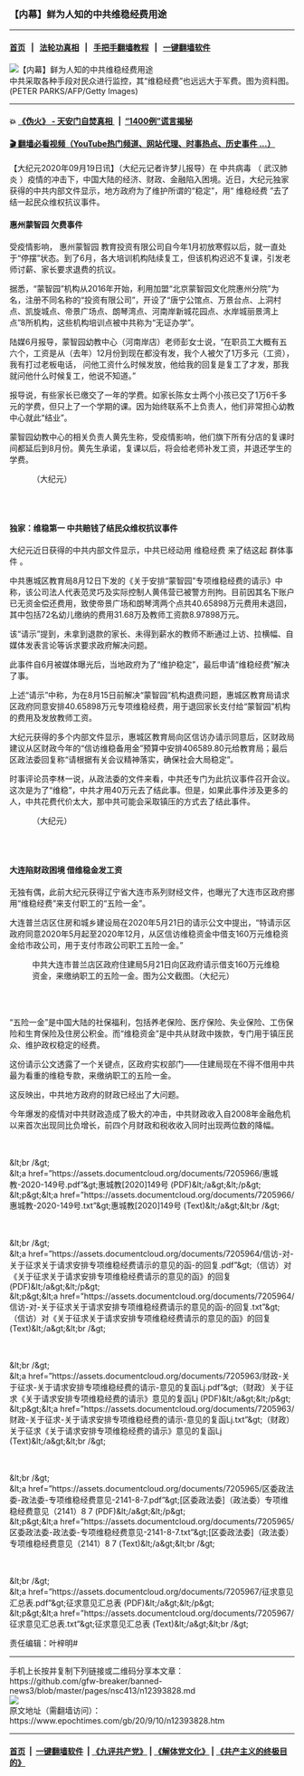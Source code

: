 ### 【内幕】鲜为人知的中共维稳经费用途
------------------------

#### [首页](https://github.com/gfw-breaker/banned-news3/blob/master/README.md) &nbsp;&nbsp;|&nbsp;&nbsp; [法轮功真相](https://github.com/begood0513/basic/blob/master/README.md)  &nbsp;&nbsp;|&nbsp;&nbsp; [手把手翻墙教程](https://github.com/gfw-breaker/guides/wiki)  &nbsp;&nbsp;|&nbsp;&nbsp; [一键翻墙软件](https://github.com/gfw-breaker/nogfw/blob/master/README.md)  



<div><img alt="【内幕】鲜为人知的中共维稳经费用途" class="attachment-djy_600_400 size-djy_600_400 wp-post-image" src="https://i.epochtimes.com/assets/uploads/2020/09/Photo-credit-should-read-PETER-PARKSAFPGetty-Images-600x400.jpg"/>
<div class="caption">
 中共采取各种手段对民众进行监控，其“维稳经费”也远远大于军费。图为资料图。(PETER PARKS/AFP/Getty Images)
</div></div><hr/>

#### 💥 [《伪火》 - 天安门自焚真相 ](http://158.247.195.190:10000/videos/blog/weihuo.html)&nbsp; |&nbsp; [“1400例”谎言揭秘  ](http://158.247.195.190:10000/videos/blog/jiexi1400.html)

#### [ 🎬  翻墙必看视频（YouTube热门频道、网站代理、时事热点、历史事件 ...）](https://github.com/gfw-breaker/links/blob/master/banned.md)

<div><p>
 【大纪元2020年09月19日讯】（大纪元记者许梦儿报导）在
 <ok href="https://www.epochtimes.com/gb/tag/%E4%B8%AD%E5%85%B1%E7%97%85%E6%AF%92.html">
  中共病毒
 </ok>
 （
 <ok href="https://www.epochtimes.com/gb/tag/%E6%AD%A6%E6%B1%89%E8%82%BA%E7%82%8E.html">
  武汉肺炎
 </ok>
 ）疫情的冲击下，中国大陆的经济、财政、金融陷入困境。近日，大纪元独家获得的中共内部文件显示，地方政府为了维护所谓的“稳定”，用“
 <ok href="https://www.epochtimes.com/gb/tag/%E7%BB%B4%E7%A8%B3%E7%BB%8F%E8%B4%B9.html">
  维稳经费
 </ok>
 ”去了结一起民众维权抗议事件。
</p>
<h4>
 <ok href="https://www.epochtimes.com/gb/tag/%E6%83%A0%E5%B7%9E%E8%92%99%E6%99%BA%E5%9B%AD.html">
  惠州蒙智园
 </ok>
 欠费事件
</h4>
<p>
 受疫情影响，
 <ok href="https://www.epochtimes.com/gb/tag/%E6%83%A0%E5%B7%9E%E8%92%99%E6%99%BA%E5%9B%AD.html">
  惠州蒙智园
 </ok>
 教育投资有限公司自今年1月初放寒假以后，就一直处于“停摆”状态。到了6月，各大培训机构陆续复工，但该机构迟迟不复课，引发老师讨薪、家长要求退费的抗议。
</p>
<p>
 据悉，“蒙智园”机构从2016年开始，利用加盟“北京蒙智园文化院惠州分院”为名，注册不同名称的“投资有限公司”，开设了“唐宁公馆点、万景台点、上洞村点、凯旋城点、帝景广场点、朗琴湾点、河南岸新城花园点、水岸城丽景湾上点”8所机构，这些机构培训点被中共称为“无证办学”。
</p>
<p>
 陆媒6月报导，蒙智园幼教中心（河南岸店）老师彭女士说，“在职员工大概有五六个，工资是从（去年）12月份到现在都没有发，我个人被欠了1万多元（工资），我有打过老板电话， 问他工资什么时候发放，他给我的回复是复工了才发，那我就问他什么时候复工，他说不知道。”
</p>
<p>
 报导说，有些家长已缴交了一年的学费。如家长陈女士两个小孩已交了1万6千多元的学费，但只上了一个学期的课。因为始终联系不上负责人，他们非常担心幼教中心就此“结业”。
</p>
<p>
 蒙智园幼教中心的相关负责人黄先生称，受疫情影响，他们旗下所有分店的复课时间都延后到8月份。黄先生承诺，复课以后，将会给老师补发工资，并退还学生的学费。
</p>
<figure class="wp-caption aligncenter" id="attachment_12395773" style="width: 450px">
 <ok href="https://i.epochtimes.com/assets/uploads/2020/09/9899992020-09-11-102642.jpg">
  <img alt="" class="size-medium wp-image-12395773" src="https://i.epochtimes.com/assets/uploads/2020/09/9899992020-09-11-102642-450x213.jpg"/>
 </ok>
 <br/><figcaption class="wp-caption-text">
  （大纪元）
 </figcaption><br/>
</figure><br/>
<h4>
 独家：维稳第一 中共赔钱了结民众维权抗议事件
</h4>
<p>
 大纪元近日获得的中共内部文件显示，中共已经动用
 <ok href="https://www.epochtimes.com/gb/tag/%E7%BB%B4%E7%A8%B3%E7%BB%8F%E8%B4%B9.html">
  维稳经费
 </ok>
 来了结这起
 <ok href="https://www.epochtimes.com/gb/tag/%E7%BE%A4%E4%BD%93%E4%BA%8B%E4%BB%B6.html">
  群体事件
 </ok>
 。
</p>
<p>
 中共惠城区教育局8月12日下发的《关于安排“蒙智园”专项维稳经费的请示》中称，该公司法人代表范灵巧及实际控制人黄伟营已被警方刑拘。目前因其名下账户已无资金偿还费用，致使帝景广场和朗琴湾两个点共40.65898万元费用未退回，其中包括72名幼儿缴纳的费用31.68万及教师工资款8.97898万元。
</p>
<p>
 该“请示”提到，未拿到退款的家长、未得到薪水的教师不断通过上访、拉横幅、自媒体发表言论等诉求要求政府解决问题。
</p>
<p>
 此事件自6月被媒体曝光后，当地政府为了“维护稳定”，最后申请“维稳经费”解决了事。
</p>
<p>
 上述“请示”中称，为在8月15日前解决“蒙智园”机构退费问题，惠城区教育局请求区政府同意安排40.65898万元专项维稳经费，用于退回家长支付给“蒙智园”机构的费用及发放教师工资。
</p>
<p>
 大纪元获得的多个内部文件显示，惠城区教育局向区信访办请示同意后，区财政局建议从区财政今年的“信访维稳备用金”预算中安排406589.80元给教育局；最后区政法委回复称“请根据有关会议精神落实，确保社会大局稳定”。
</p>
<p>
 时事评论员李林一说，从政法委的文件来看，中共还专门为此抗议事件召开会议。这次是为了“维稳”，中共才用40万元去了结此事。但是，如果此事件涉及更多的人，中共花费代价太大，那中共可能会采取镇压的方式去了结此事件。
</p>
<figure class="wp-caption aligncenter" id="attachment_12395720" style="width: 450px">
 <ok href="https://i.epochtimes.com/assets/uploads/2020/09/879989020-09-11-101436.jpg">
  <img alt="" class="size-medium wp-image-12395720" src="https://i.epochtimes.com/assets/uploads/2020/09/879989020-09-11-101436-450x542.jpg"/>
 </ok>
 <br/><figcaption class="wp-caption-text">
  （大纪元）
 </figcaption><br/>
</figure><br/>
<h4>
 大连陷财政困境 借维稳金发工资
</h4>
<p>
 无独有偶，此前大纪元获得辽宁省大连市系列财经文件，也曝光了大连市区政府挪用“维稳经费”来支付职工的“五险一金”。
</p>
<p>
 大连普兰店区住房和城乡建设局在2020年5月21日的请示公文中提出，“特请示区政府同意2020年5月起至2020年12月，从区信访维稳资金中借支160万元维稳资金给市政公司，用于支付市政公司职工五险一金。”
</p>
<figure class="wp-caption aligncenter" id="attachment_12395701" style="width: 450px">
 <ok href="https://i.epochtimes.com/assets/uploads/2020/09/5-25-01-600x609.jpg">
  <img alt="" class="size-medium wp-image-12395701" src="https://i.epochtimes.com/assets/uploads/2020/09/5-25-01-600x609-450x457.jpg"/>
 </ok>
 <br/><figcaption class="wp-caption-text">
  中共大连市普兰店区政府住建局5月21日向区政府请示借支160万元维稳资金，来缴纳职工的五险一金。图为公文截图。（大纪元）
 </figcaption><br/>
</figure><br/>
<p>
 “五险一金”是中国大陆的社保福利，包括养老保险、医疗保险、失业保险、工伤保险和生育保险及住房公积金。而“维稳资金”是中共从财政中拨款，专门用于镇压民众、维护政权稳定的经费。
</p>
<p>
 这份请示公文透露了一个关键点，区政府实权部门——住建局现在不得不借用中共最为看重的维稳专款，来缴纳职工的五险一金。
</p>
<p>
 这反映出，中共地方政府的财政已经出了大问题。
</p>
<p>
 今年爆发的疫情对中共财政造成了极大的冲击，中共财政收入自2008年金融危机以来首次出现同比负增长，前四个月财政和税收收入同时出现两位数的降幅。
</p>
<div class="DC-embed DC-embed-document DV-container" id="DV-viewer-7205966-惠城教-2020-149号">
</div>
<p>
 <br/>
 <br/>
 <noscript>
  &amp;lt;br /&amp;gt;
  <br/>
  &amp;lt;a href=”https://assets.documentcloud.org/documents/7205966/惠城教-2020-149号.pdf”&amp;gt;惠城教[2020]149号 (PDF)&amp;lt;/a&amp;gt;&amp;lt;/p&amp;gt;
  <br/>
  &amp;lt;p&amp;gt;&amp;lt;a href=”https://assets.documentcloud.org/documents/7205966/惠城教-2020-149号.txt”&amp;gt;惠城教[2020]149号 (Text)&amp;lt;/a&amp;gt;&amp;lt;br /&amp;gt;
  <br/>
 </noscript>
</p>
<div class="DC-embed DC-embed-document DV-container" id="DV-viewer-7205964-信访-对-关于征求关于请求安排专项维稳经费请示的意见的函-的回复">
</div>
<p>
 <br/>
 <br/>
 <noscript>
  &amp;lt;br /&amp;gt;
  <br/>
  &amp;lt;a href=”https://assets.documentcloud.org/documents/7205964/信访-对-关于征求关于请求安排专项维稳经费请示的意见的函-的回复.pdf”&amp;gt;（信访）对《关于征求关于请求安排专项维稳经费请示的意见的函》的回复 (PDF)&amp;lt;/a&amp;gt;&amp;lt;/p&amp;gt;
  <br/>
  &amp;lt;p&amp;gt;&amp;lt;a href=”https://assets.documentcloud.org/documents/7205964/信访-对-关于征求关于请求安排专项维稳经费请示的意见的函-的回复.txt”&amp;gt;（信访）对《关于征求关于请求安排专项维稳经费请示的意见的函》的回复 (Text)&amp;lt;/a&amp;gt;&amp;lt;br /&amp;gt;
  <br/>
 </noscript>
</p>
<div class="DC-embed DC-embed-document DV-container" id="DV-viewer-7205963-财政-关于征求-关于请求安排专项维稳经费的请示-意见的复函Lj">
</div>
<p>
 <br/>
 <br/>
 <noscript>
  &amp;lt;br /&amp;gt;
  <br/>
  &amp;lt;a href=”https://assets.documentcloud.org/documents/7205963/财政-关于征求-关于请求安排专项维稳经费的请示-意见的复函Lj.pdf”&amp;gt;（财政）关于征求《关于请求安排专项维稳经费的请示》意见的复函Lj (PDF)&amp;lt;/a&amp;gt;&amp;lt;/p&amp;gt;
  <br/>
  &amp;lt;p&amp;gt;&amp;lt;a href=”https://assets.documentcloud.org/documents/7205963/财政-关于征求-关于请求安排专项维稳经费的请示-意见的复函Lj.txt”&amp;gt;（财政）关于征求《关于请求安排专项维稳经费的请示》意见的复函Lj (Text)&amp;lt;/a&amp;gt;&amp;lt;br /&amp;gt;
  <br/>
 </noscript>
</p>
<div class="DC-embed DC-embed-document DV-container" id="DV-viewer-7205965-区委政法委-政法委-专项维稳经费意见-2141-8-7">
</div>
<p>
 <br/>
 <br/>
 <noscript>
  &amp;lt;br /&amp;gt;
  <br/>
  &amp;lt;a href=”https://assets.documentcloud.org/documents/7205965/区委政法委-政法委-专项维稳经费意见-2141-8-7.pdf”&amp;gt;[区委政法委]（政法委）专项维稳经费意见（2141）8 7 (PDF)&amp;lt;/a&amp;gt;&amp;lt;/p&amp;gt;
  <br/>
  &amp;lt;p&amp;gt;&amp;lt;a href=”https://assets.documentcloud.org/documents/7205965/区委政法委-政法委-专项维稳经费意见-2141-8-7.txt”&amp;gt;[区委政法委]（政法委）专项维稳经费意见（2141）8 7 (Text)&amp;lt;/a&amp;gt;&amp;lt;br /&amp;gt;
  <br/>
 </noscript>
</p>
<div class="DC-embed DC-embed-document DV-container" id="DV-viewer-7205967-征求意见汇总表">
</div>
<p>
 <br/>
 <br/>
 <noscript>
  &amp;lt;br /&amp;gt;
  <br/>
  &amp;lt;a href=”https://assets.documentcloud.org/documents/7205967/征求意见汇总表.pdf”&amp;gt;征求意见汇总表 (PDF)&amp;lt;/a&amp;gt;&amp;lt;/p&amp;gt;
  <br/>
  &amp;lt;p&amp;gt;&amp;lt;a href=”https://assets.documentcloud.org/documents/7205967/征求意见汇总表.txt”&amp;gt;征求意见汇总表 (Text)&amp;lt;/a&amp;gt;&amp;lt;br /&amp;gt;
  <br/>
 </noscript>
</p>
<p>
 责任编辑：叶梓明#
</p>
</div>
<hr/>
手机上长按并复制下列链接或二维码分享本文章：<br/>
https://github.com/gfw-breaker/banned-news3/blob/master/pages/nsc413/n12393828.md <br/>
<a href='https://github.com/gfw-breaker/banned-news3/blob/master/pages/nsc413/n12393828.md'><img src='https://github.com/gfw-breaker/banned-news3/blob/master/pages/nsc413/n12393828.md.png'/></a> <br/>
原文地址（需翻墙访问）：https://www.epochtimes.com/gb/20/9/10/n12393828.htm


------------------------
#### [首页](https://github.com/gfw-breaker/banned-news3/blob/master/README.md) &nbsp;|&nbsp; [一键翻墙软件](https://github.com/gfw-breaker/nogfw/blob/master/README.md) &nbsp;| [《九评共产党》](https://github.com/gfw-breaker/9ping.md/blob/master/README.md#九评之一评共产党是什么) | [《解体党文化》](https://github.com/gfw-breaker/jtdwh.md/blob/master/README.md) | [《共产主义的终极目的》](https://github.com/gfw-breaker/gczydzjmd.md/blob/master/README.md)


<img src='http://gfw-breaker.win/banned-news3/pages/nsc413/n12393828.md' width='0px' height='0px'/>